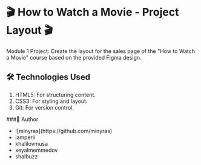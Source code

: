 # 🎬 How to Watch a Movie - Project Layout 🎬
Module 1 Project: Create the layout for the sales page of the "How to Watch a Movie" course based on the provided Figma design.

## 🛠️ Technologies Used
<ol> 
<li>
HTML5: For structuring content.
</li>
<li>
CSS3: For styling and layout.
</li>
<li>
Git: For version control.
</li>
</ol>
###👤 Author
<ul>
  <li>![minyras](https://github.com/minyras)</li>
  <li>iamperii</li>
  <li>khalilovmusa</li>
  <li>xeyalmemmedov</li>
  <li>shalbuzz</li>
</ul>
